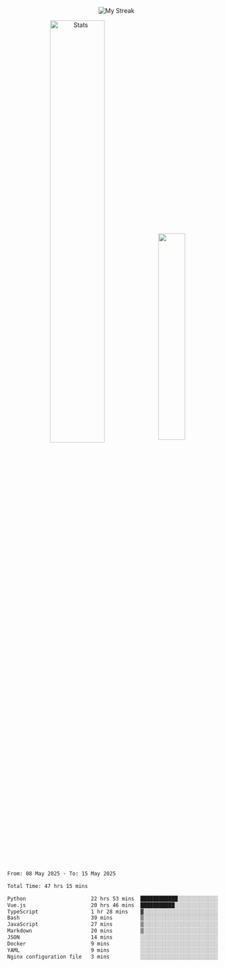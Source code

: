 <p align="center">
<picture>
  <source media="(prefers-color-scheme: dark)" srcset="http://github-readme-streak-stats.herokuapp.com?user=semolik&theme=dark&hide_border=true&background=DD272700">
  <img alt="My Streak" src="http://github-readme-streak-stats.herokuapp.com?user=semolik&hide_border=true">
</picture>
</p>
<div align="center">
  <picture>
    <source media="(prefers-color-scheme: dark)" srcset="https://github-readme-stats.vercel.app/api?username=semolik&show_icons=true&bg_color=DD272700&hide_border=true&theme=dark">
        <img alt="Stats" src="https://github-readme-stats.vercel.app/api?username=semolik&show_icons=true&bg_color=DD272700&hide_border=true" width="50%" >
  </picture>
  <sup>
  <picture>
  <source media="(prefers-color-scheme: dark)" srcset="https://github-readme-stats.vercel.app/api/top-langs/?username=semolik&layout=compact&hide_border=true&bg_color=DD272700&theme=dark">
  <img src="https://github-readme-stats.vercel.app/api/top-langs/?username=semolik&layout=compact&hide_border=true" width="35%" />
  </picture>
  </sup>
</div>
<!--START_SECTION:waka-->

```txt
From: 08 May 2025 - To: 15 May 2025

Total Time: 47 hrs 15 mins

Python                     22 hrs 53 mins  ████████████░░░░░░░░░░░░░   48.44 %
Vue.js                     20 hrs 46 mins  ███████████░░░░░░░░░░░░░░   43.94 %
TypeScript                 1 hr 28 mins    ▓░░░░░░░░░░░░░░░░░░░░░░░░   03.14 %
Bash                       39 mins         ▒░░░░░░░░░░░░░░░░░░░░░░░░   01.38 %
JavaScript                 27 mins         ▒░░░░░░░░░░░░░░░░░░░░░░░░   00.95 %
Markdown                   20 mins         ▒░░░░░░░░░░░░░░░░░░░░░░░░   00.71 %
JSON                       14 mins         ░░░░░░░░░░░░░░░░░░░░░░░░░   00.51 %
Docker                     9 mins          ░░░░░░░░░░░░░░░░░░░░░░░░░   00.32 %
YAML                       9 mins          ░░░░░░░░░░░░░░░░░░░░░░░░░   00.32 %
Nginx configuration file   3 mins          ░░░░░░░░░░░░░░░░░░░░░░░░░   00.13 %
```

<!--END_SECTION:waka-->

